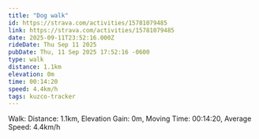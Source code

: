 ```yaml
---
title: "Dog walk"
id: https://strava.com/activities/15781079485
link: https://strava.com/activities/15781079485
date: 2025-09-11T23:52:16.000Z
rideDate: Thu Sep 11 2025
pubDate: Thu, 11 Sep 2025 17:52:16 -0600
type: walk
distance: 1.1km
elevation: 0m
time: 00:14:20
speed: 4.4km/h
tags: kuzco-tracker
---
```

Walk: Distance: 1.1km, Elevation Gain: 0m, Moving Time: 00:14:20, Average Speed: 4.4km/h
